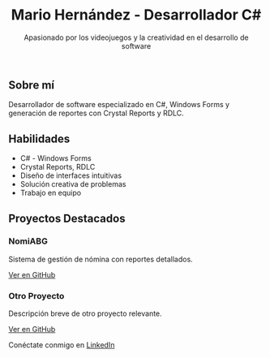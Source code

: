 <!DOCTYPE html>
<html lang="es">
<head>
    <meta charset="UTF-8">
    <meta name="viewport" content="width=device-width, initial-scale=1.0">
    <title>Portafolio - Desarrollador C#</title>
    
</head>
<body>
    <header>
        <h1>Mario Hernández - Desarrollador C#</h1>
        <p>Apasionado por los videojuegos y la creatividad en el desarrollo de software</p>
    </header>
    <div class="container">
        <h2>Sobre mí</h2>
        <p>Desarrollador de software especializado en C#, Windows Forms y generación de reportes con Crystal Reports y RDLC.</p>
    </div>
    <div class="container">
        <h2>Habilidades</h2>
        <ul>
            <li>C# - Windows Forms</li>
            <li>Crystal Reports, RDLC</li>
            <li>Diseño de interfaces intuitivas</li>
            <li>Solución creativa de problemas</li>
            <li>Trabajo en equipo</li>
        </ul>
    </div>
    <div class="container">
        <h2>Proyectos Destacados</h2>
        <div class="projects">
            <div class="project-card">
                <h3>NomiABG</h3>
                <p>Sistema de gestión de nómina con reportes detallados.</p>
                <a href="https://github.com/TU_USUARIO/NomiABG">Ver en GitHub</a>
            </div>
            <div class="project-card">
                <h3>Otro Proyecto</h3>
                <p>Descripción breve de otro proyecto relevante.</p>
                <a href="#">Ver en GitHub</a>
            </div>
        </div>
    </div>
    <footer>
        <p>Conéctate conmigo en <a href="https://www.linkedin.com/in/it-mario-hern%C3%A1ndez/">LinkedIn</a></p>
    </footer>
</body>
</html>

<!--
**ninhoProgrammer/ninhoProgrammer** is a ✨ _special_ ✨ repository because its `README.md` (this file) appears on your GitHub profile.

Here are some ideas to get you started:

- 🔭 I’m currently working on ...
- 🌱 I’m currently learning ...
- 👯 I’m looking to collaborate on ...
- 🤔 I’m looking for help with ...
- 💬 Ask me about ...
- 📫 How to reach me: ...
- 😄 Pronouns: ...
- ⚡ Fun fact: ...
-->
